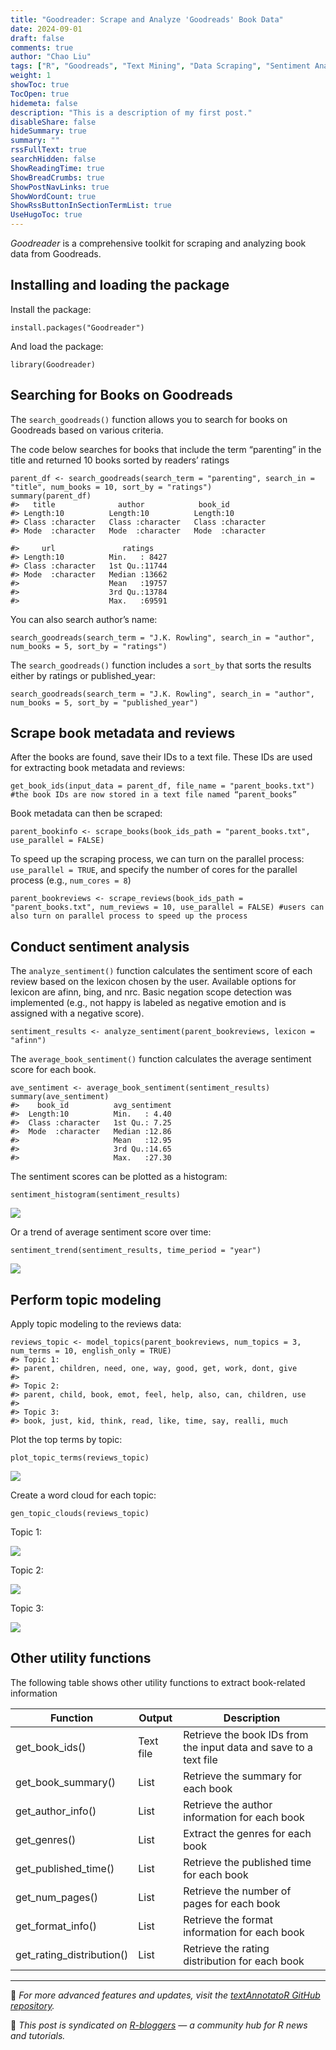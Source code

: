 ```yaml
---
title: "Goodreader: Scrape and Analyze 'Goodreads' Book Data"
date: 2024-09-01
draft: false
comments: true
author: "Chao Liu"
tags: ["R", "Goodreads", "Text Mining", "Data Scraping", "Sentiment Analysis"]
weight: 1
showToc: true
TocOpen: true
hidemeta: false
description: "This is a description of my first post."
disableShare: false
hideSummary: true        
summary: ""              
rssFullText: true       
searchHidden: false
ShowReadingTime: true
ShowBreadCrumbs: true
ShowPostNavLinks: true
ShowWordCount: true
ShowRssButtonInSectionTermList: true
UseHugoToc: true
---
```


*Goodreader* is a comprehensive toolkit for scraping and analyzing book data from Goodreads.

## Installing and loading the package
Install the package:

    install.packages("Goodreader")
And load the package:

    library(Goodreader)

## Searching for Books on Goodreads
The `search_goodreads()` function allows you to search for books on Goodreads based on various criteria.

The code below searches for books that include the term “parenting” in the title and returned 10 books sorted by readers’ ratings

    parent_df <- search_goodreads(search_term = "parenting", search_in = "title", num_books = 10, sort_by = "ratings")
    summary(parent_df)
    #>   title              author            book_id         
    #> Length:10          Length:10          Length:10         
    #> Class :character   Class :character   Class :character  
    #> Mode  :character   Mode  :character   Mode  :character  

    #>     url               ratings     
    #> Length:10          Min.   : 8427  
    #> Class :character   1st Qu.:11744  
    #> Mode  :character   Median :13662  
    #>                    Mean   :19757  
    #>                    3rd Qu.:13784  
    #>                    Max.   :69591  

You can also search author’s name:

    search_goodreads(search_term = "J.K. Rowling", search_in = "author", num_books = 5, sort_by = "ratings") 
The `search_goodreads()` function includes a `sort_by` that sorts the results either by ratings or published_year:

    search_goodreads(search_term = "J.K. Rowling", search_in = "author", num_books = 5, sort_by = "published_year") 

## Scrape book metadata and reviews
After the books are found, save their IDs to a text file. These IDs are used for extracting book metadata and reviews:

    get_book_ids(input_data = parent_df, file_name = "parent_books.txt") #the book IDs are now stored in a text file named “parent_books”
Book metadata can then be scraped:

    parent_bookinfo <- scrape_books(book_ids_path = "parent_books.txt", use_parallel = FALSE)
To speed up the scraping process, we can turn on the parallel process: `use_parallel = TRUE`, and specify the number of cores for the parallel process (e.g., `num_cores = 8`)

    parent_bookreviews <- scrape_reviews(book_ids_path = "parent_books.txt", num_reviews = 10, use_parallel = FALSE) #users can also turn on parallel process to speed up the process

## Conduct sentiment analysis
The `analyze_sentiment()` function calculates the sentiment score of each review based on the lexicon chosen by the user. Available options for lexicon are afinn, bing, and nrc. Basic negation scope detection was implemented (e.g., not happy is labeled as negative emotion and is assigned with a negative score).

    sentiment_results <- analyze_sentiment(parent_bookreviews, lexicon = "afinn")
The `average_book_sentiment()` function calculates the average sentiment score for each book.

    ave_sentiment <- average_book_sentiment(sentiment_results)
    summary(ave_sentiment)
    #>    book_id          avg_sentiment  
    #>  Length:10          Min.   : 4.40  
    #>  Class :character   1st Qu.: 7.25  
    #>  Mode  :character   Median :12.86  
    #>                     Mean   :12.95  
    #>                     3rd Qu.:14.65  
    #>                     Max.   :27.30

The sentiment scores can be plotted as a histogram:

    sentiment_histogram(sentiment_results)

![](sentiment_hist.png)

Or a trend of average sentiment score over time:

    sentiment_trend(sentiment_results, time_period = "year")
    
    
![](sentiment_trend.png)


## Perform topic modeling
Apply topic modeling to the reviews data:

    reviews_topic <- model_topics(parent_bookreviews, num_topics = 3, num_terms = 10, english_only = TRUE)
    #> Topic 1:  
    #> parent, children, need, one, way, good, get, work, dont, give 
    #> 
    #> Topic 2:  
    #> parent, child, book, emot, feel, help, also, can, children, use 
    #> 
    #> Topic 3:  
    #> book, just, kid, think, read, like, time, say, realli, much
Plot the top terms by topic:

    plot_topic_terms(reviews_topic)

![](topic_terms.png)

Create a word cloud for each topic:

    gen_topic_clouds(reviews_topic)
Topic 1:

![](Topic1.png)

Topic 2:

![](Topic2.png)

Topic 3:

![](Topic3.png)

## Other utility functions
The following table shows other utility functions to extract book-related information

| **Function**              | **Output** | **Description**                                                   |
|---------------------------|------------|-------------------------------------------------------------------|
| get_book_ids()            | Text file  | Retrieve the book IDs from the input data and save to a text file |
| get_book_summary()        | List       | Retrieve the summary for each book                                |
| get_author_info()         | List       | Retrieve the author information for each book                     |
| get_genres()              | List       | Extract the genres for each book                                  |
| get_published_time()      | List       | Retrieve the published time for each book                         |
| get_num_pages()           | List       | Retrieve the number of pages for each book                        |
| get_format_info()         | List       | Retrieve the format information for each book                     |
| get_rating_distribution() | List       | Retrieve the rating distribution for each book                    |

---

📌 *For more advanced features and updates, visit the [textAnnotatoR GitHub repository](https://github.com/chaoliu-cl/Goodreader).*

📌 *This post is syndicated on [R-bloggers](https://www.r-bloggers.com) — a community hub for R news and tutorials.*